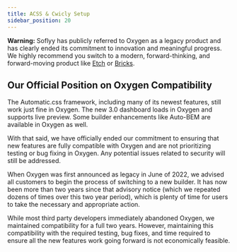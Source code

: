 ```yaml
---
title: ACSS & Cwicly Setup
sidebar_position: 20
---
```


**Warning:** Soflyy has publicly referred to Oxygen as a legacy product and has clearly ended its commitment to innovation and meaningful progress. We highly recommend you switch to a modern, forward-thinking, and forward-moving product like [Etch](https://etchwp.com/) or [Bricks](https://bricksbuilder.io/).

## Our Official Position on Oxygen Compatibility

The Automatic.css framework, including many of its newest features, still work just fine in Oxygen. The new 3.0 dashboard loads in Oxygen and supports live preview. Some builder enhancements like Auto-BEM are available in Oxygen as well.

With that said, we have officially ended our commitment to ensuring that new features are fully compatible with Oxygen and are not prioritizing testing or bug fixing in Oxygen. Any potential issues related to security will still be addressed.

When Oxygen was first announced as legacy in June of 2022, we advised all customers to begin the process of switching to a new builder. It has now been more than two years since that advisory notice (which we repeated dozens of times over this two year period), which is plenty of time for users to take the necessary and appropriate action.

While most third party developers immediately abandoned Oxygen, we maintained compatibility for a full two years. However, maintaining this compatibility with the required testing, bug fixes, and time required to ensure all the new features work going forward is not economically feasible.
